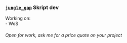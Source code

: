 ### [`jungle_gap`](https://discord.com/users/177434493374693376) Skript dev

Working on:\
\- WoS

###### *Open for work, ask me for a price quote on your project*
